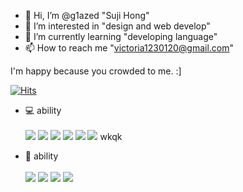 - 👋 Hi, I’m @g1azed "Suji Hong"
- 👀 I’m interested in "design and web develop"
- 🥕 I’m currently learning "developing language"
- 📫 How to reach me "victoria1230120@gmail.com"

I'm happy because you crowded to me. :]

[![Hits](https://hits.seeyoufarm.com/api/count/incr/badge.svg?url=https%3A%2F%2Fgithub.com%2Fg1azed%2Fg1azed&count_bg=%23190A23&title_bg=%23C2A5DB&icon=&icon_color=%23E7E7E7&title=hits&edge_flat=false)](https://hits.seeyoufarm.com)

- 💻  ability  <br /> <br />
<img src="https://img.shields.io/badge/HTML-F7DF1E?style=flat-square&logo=HTML5&logoColor=white"/></a>
<img src="https://img.shields.io/badge/CSS-1572B6?style=flat-square&logo=CSS3&logoColor=white"/></a>
<img src="https://img.shields.io/badge/JavaScript-E34F26?style=flat-square&logo=JavaScript&logoColor=white"/></a>
<img src="https://img.shields.io/badge/Node-339933?style=flat-square&logo=Node.js&logoColor=white"/></a>
<img src="https://img.shields.io/badge/React-61DAFB?style=flat-square&logo=React&logoColor=white"/></a>
<img src="https://img.shields.io/badge/React-007396?style=flat-square&logo=React&logoColor=white"/></a> wkqk

- 🌈 ability  <br /> <br />
<img src="https://img.shields.io/badge/Photoshop-31A8FF?style=flat-square&logo=Adobe Photoshop&logoColor=white"/></a>
<img src="https://img.shields.io/badge/Illustrator-FF9A00?style=flat-square&logo=Illustrator&logoColor=white"/></a>
<img src="https://img.shields.io/badge/Premiere Pro-9999FF?style=flat-square&logo=Adobe Premiere Pro&logoColor=white"/></a>
<img src="https://img.shields.io/badge/After Effects-9999FF?style=flat-square&logo=Adobe After Effects&logoColor=white"/></a>



